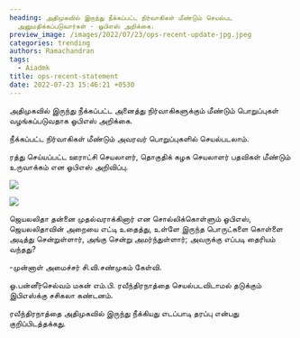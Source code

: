 ```yaml
---
heading: அதிமுகவில் இருந்து நீக்கப்பட்ட நிர்வாகிகள் மீண்டும் செயல்பட
  அனுமதிக்கப்படுவார்கள் - ஓபிஎஸ் அறிக்கை.
preview_image: /images/2022/07/23/ops-recent-update-jpg.jpeg
categories: trending
authors: Ramachandran
tags:
  - Aiadmk
title: ops-recent-statement
date: 2022-07-23 15:46:21 +0530
---
```

அதிமுகவில் இருந்து நீக்கப்பட்ட அனைத்து நிர்வாகிகளுக்கும் மீண்டும் பொறுப்புகள் வழங்கப்படுவதாக ஓபிஎஸ் அறிக்கை.

நீக்கப்பட்ட நிர்வாகிகள் மீண்டும் அவரவர் பொறுப்புகளில் செயல்படலாம்.

ரத்து செய்யப்பட்ட ஊராட்சி செயலாளர், தொகுதிக் கழக செயலாளர் பதவிகள் மீண்டும் உருவாக்கம் என ஓபிஎஸ் அறிவிப்பு.

![](/images/2022/07/23/ops-press-statement-1-png.jpeg)

![](/images/2022/07/23/ops-press-statement-2-png.jpeg)

ஜெயலலிதா தன்னை முதல்வராக்கினார் என சொல்லிக்கொள்ளும் ஓபிஎஸ், ஜெயலலிதாவின் அறையை எட்டி உதைத்து, உள்ளே இருந்த பொருட்களை கொள்ளை அடித்து சென்றுள்ளார், அங்கு சென்று அமர்ந்துள்ளார்; அவருக்கு எப்படி தைரியம் வந்தது?

\-முன்னாள் அமைச்சர் சி.வி.சண்முகம் கேள்வி.

ஓ.பன்னீர்செல்வம் மகன் எம்.பி. ரவீந்திரநாத்தை செயல்படவிடாமல் தடுக்கும் இபிஎஸ்க்கு சசிகலா கண்டனம்.

ரவீந்திரநாத்தை அதிமுகவில் இருந்து நீக்கியது எடப்பாடி தரப்பு என்பது குறிப்பிடத்தக்கது.